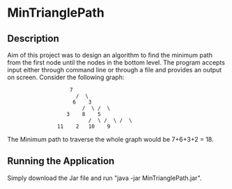 # MinTrianglePath

## Description
Aim of this project was to design an algorithm to find the minimum path from the first node until the nodes in the bottom level. The program accepts input either through command line or through a file and provides an output on screen. Consider the following graph:

						7
					      /  \
					     6	  3
				            /  \ /  \
					   3	8    5
			                  /  \ /  \ /  \
					11    2	  10	9		
			
The Minimum path to traverse the whole graph would be 7+6+3+2 = 18.

## Running the Application
Simply download the Jar file and run "java -jar MinTrianglePath.jar".
